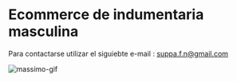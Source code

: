 # Ecommerce de indumentaria masculina
Para contactarse utilizar el siguiebte e-mail :
suppa.f.n@gmail.com

![massimo-gif](https://user-images.githubusercontent.com/90355084/153770495-e3b2d6cd-ca0a-41bf-a78a-168c2d0805f5.gif)